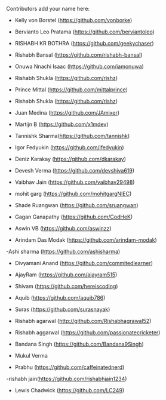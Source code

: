 Contributors add your name here:

- Kelly von Borstel (https://github.com/vonborke)

- Bervianto Leo Pratama (https://github.com/berviantoleo)

- RISHABH KR BOTHRA (https://github.com/geekychaser)

- Rishabh Bansal (https://github.com/rishabh-bansal)

- Onuwa Nnachi Isaac (https://github.com/iamonuwa)

- Rishabh Shukla (https://github.com/rishz)

- Prince Mittal (https://github.com/mittalprince)

- Rishabh Shukla (https://github.com/rishz)

- Juan Medina (https://github.com/JAmixer)

- Martijn B (https://github.com/x1mdev)

- Tannishk Sharma(https://github.com/tannishk)

- Igor Fedyukin (https://github.com/ifedyukin)

- Deniz Karakay (https://github.com/dkarakay)

- Devesh Verma (https://github.com/devshiva619)

- Vaibhav Jain (https://github.com/vaibhav29498)


- mohit garg (https://github.com/mohitgargNIEC)

- Shade Ruangwan (https://github.com/sruangwan)

- Gagan Ganapathy (https://github.com/CodHeK)

- Aswin VB (https://github.com/aswinzz)

- Arindam Das Modak (https://github.com/arindam-modak)

-Ashi sharma (https://github.com/ashisharma)


- Divyamani Anand (https://github.com/commitedlearner)

- AjayRam (https://github.com/ajayram515)


- Shivam (https://github.com/hereiscoding)


- Aquib (https://github.com/aquib786)


- Suras (https://github.com/surasnayak)


- Rishabh agarwal (http://github.com/Rishabhagrawal52)


- Rishabh aggarwal (https://github.com/passionatecricketer)


- Bandana Singh (https://github.com/Bandana9Singh)

- Mukul Verma


- Prabhu (https://github.com/caffeinatednerd)

-rishabh jain(https://github.com/rishabhjain1234)

- Lewis Chadwick (https://github.com/LC249)
